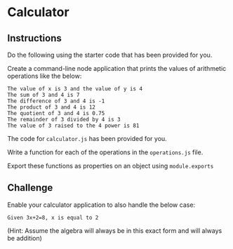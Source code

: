 # Calculator

## Instructions

Do the following using the starter code that has been provided for you.

Create a command-line node application that prints the values of arithmetic operations like the below:

```
The value of x is 3 and the value of y is 4
The sum of 3 and 4 is 7
The difference of 3 and 4 is -1
The product of 3 and 4 is 12
The quotient of 3 and 4 is 0.75
The remainder of 3 divided by 4 is 3
The value of 3 raised to the 4 power is 81
```

The code for `calculator.js` has been provided for you.

Write a function for each of the operations in the `operations.js` file.

Export these functions as properties on an object using `module.exports`

## Challenge

Enable your calculator application to also handle the below case:

`Given 3x+2=8, x is equal to 2`

(Hint: Assume the algebra will always be in this exact form and will always be addition)
